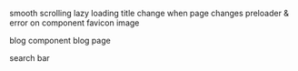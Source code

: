 

smooth scrolling
lazy loading
title change when page changes
preloader & error on component
favicon image

blog component
blog page 

search bar
